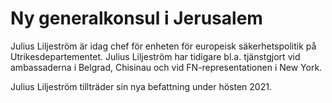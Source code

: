 # Ny generalkonsul i Jerusalem

Julius Liljeström är idag chef för enheten för europeisk säkerhetspolitik på Utrikesdepartementet. Julius Liljeström har tidigare bl.a. tjänstgjort vid ambassaderna i Belgrad, Chisinau och vid FN-representationen i New York.

Julius Liljeström tillträder sin nya befattning under hösten 2021.
